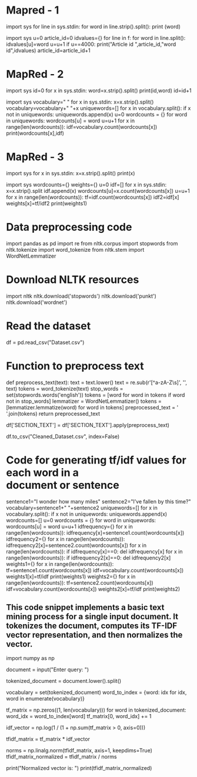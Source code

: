 # Mapred - 1
import sys
for line in sys.stdin:
   for word in line.strip().split():
       print (word)

import sys
u=0
article_id=0
idvalues={}
for line in f:
   for word in line.split():
       idvalues[u]=word
       u=u+1
       if u==4000:
           print("Article id ",article_id,"word id",idvalues)
           article_id=article_id+1

# MapRed - 2
import sys 
id=0
for x in sys.stdin:
 word=x.strip().split()
 print(id,word)
 id=id+1

import sys
vocabulary=" "
for x in sys.stdin:
   x=x.strip().split()
   vocabulary=vocabulary+" "+x
   uniquewords=[]
for x in vocabulary.split():
   if x not in uniquewords:
       uniquewords.append(x)
u=0
wordcounts = {}
for word in uniquewords:
       wordcounts[u] = word
       u=u+1
for x in range(len(wordcounts)):
   idf=vocabulary.count(wordcounts[x])
   print(wordcounts[x],idf)

# MapRed - 3
import sys
for x in sys.stdin:
 x=x.strip().split()
 print(x)

import sys 
wordcounts={}
weights={}
u=0
idf=[]
for x in sys.stdin:
 x=x.strip().split
 idf.append(x)
 wordcounts[u]=x.count(wordcounts[x])
 u=u+1
for x in range(len(wordcounts)):
 tf=idf.count(wordcounts[x])
 idf2=idf[x]
 weights[x]=tf/idf2
print(weights1)

# Data preprocessing code

import pandas as pd
import re
from nltk.corpus import stopwords
from nltk.tokenize import word_tokenize
from nltk.stem import WordNetLemmatizer

# Download NLTK resources
import nltk
nltk.download('stopwords')
nltk.download('punkt')
nltk.download('wordnet')

# Read the dataset
df = pd.read_csv("Dataset.csv")

# Function to preprocess text
def preprocess_text(text):
    text = text.lower()
    text = re.sub(r'[^a-zA-Z\s]', '', text)
    tokens = word_tokenize(text)
    stop_words = set(stopwords.words('english'))
    tokens = [word for word in tokens if word not in stop_words]
    lemmatizer = WordNetLemmatizer()
    tokens = [lemmatizer.lemmatize(word) for word in tokens]
    preprocessed_text = ' '.join(tokens)
    return preprocessed_text

df['SECTION_TEXT'] = df['SECTION_TEXT'].apply(preprocess_text)

df.to_csv("Cleaned_Dataset.csv", index=False)


# Code for generating  tf/idf values for each word in a document or sentence

sentence1="I wonder how many miles"
sentence2="I’ve fallen by this time?"
vocabulary=sentence1+" "+sentence2
uniquewords=[]
for x in vocabulary.split():
    if x not in uniquewords:
        uniquewords.append(x)
wordcounts=[]
u=0
wordcounts = {}
for word in uniquewords:
        wordcounts[u] = word
        u=u+1
idfrequency={}
for x in range(len(wordcounts)):
  idfrequency[x]=sentence1.count(wordcounts[x])
idfrequency2={}
for x in range(len(wordcounts)):
  idfrequency2[x]=sentence2.count(wordcounts[x])
for x in range(len(wordcounts)):
  if idfrequency[x]==0:
    del idfrequency[x]
for x in range(len(wordcounts)):
  if idfrequency2[x]==0:
    del idfrequency2[x]
weights1={}
for x in range(len(wordcounts)):
 tf=sentence1.count(wordcounts[x])
 idf=vocabulary.count(wordcounts[x])
 weights1[x]=tf/idf
print(weights1)
weights2={}
for x in range(len(wordcounts)):
 tf=sentence2.count(wordcounts[x])
 idf=vocabulary.count(wordcounts[x])
 weights2[x]=tf/idf
print(weights2)

## This code snippet implements a basic text mining process for a single input document. It tokenizes the document, computes its TF-IDF vector representation, and then normalizes the vector.

import numpy as np

document = input("Enter query: ")

tokenized_document = document.lower().split()

vocabulary = set(tokenized_document)
word_to_index = {word: idx for idx, word in enumerate(vocabulary)}

tf_matrix = np.zeros((1, len(vocabulary)))
for word in tokenized_document:
    word_idx = word_to_index[word]
    tf_matrix[0, word_idx] += 1

idf_vector = np.log(1 / (1 + np.sum(tf_matrix > 0, axis=0)))

tfidf_matrix = tf_matrix * idf_vector

norms = np.linalg.norm(tfidf_matrix, axis=1, keepdims=True)
tfidf_matrix_normalized = tfidf_matrix / norms

print("Normalized vector is: ")
print(tfidf_matrix_normalized)

